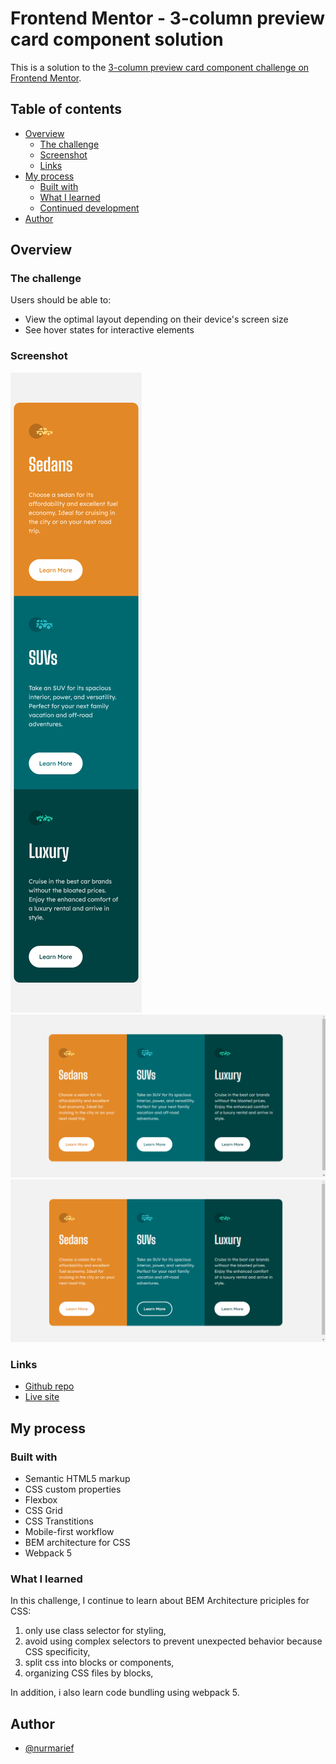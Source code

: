 # Frontend Mentor - 3-column preview card component solution

This is a solution to the [3-column preview card component challenge on Frontend Mentor](https://www.frontendmentor.io/challenges/3column-preview-card-component-pH92eAR2-).

## Table of contents

- [Overview](#overview)
  - [The challenge](#the-challenge)
  - [Screenshot](#screenshot)
  - [Links](#links)
- [My process](#my-process)
  - [Built with](#built-with)
  - [What I learned](#what-i-learned)
  - [Continued development](#continued-development)
- [Author](#author)

## Overview

### The challenge

Users should be able to:

- View the optimal layout depending on their device's screen size
- See hover states for interactive elements

### Screenshot

![Mobile preview](./results/mobile-preview.png)
![Desktop preview](./results/desktop-preview.png)
![Active state](./results/active-state.png)

### Links

- [Github repo](https://github.com/nurmarief/fementor_3-column-preview-card)
- [Live site](https://nurmarief.github.io/fementor_3-column-preview-card/)

## My process

### Built with

- Semantic HTML5 markup
- CSS custom properties
- Flexbox
- CSS Grid
- CSS Transtitions
- Mobile-first workflow
- BEM architecture for CSS
- Webpack 5

### What I learned

In this challenge, I continue to learn about BEM Architecture priciples for CSS:

1. only use class selector for styling,
2. avoid using complex selectors to prevent unexpected behavior because CSS specificity,
3. split css into blocks or components,
4. organizing CSS files by blocks,

In addition, i also learn code bundling using webpack 5.

## Author

- [@nurmarief](https://www.frontendmentor.io/profile/nurmarief)

